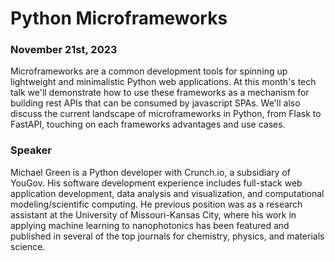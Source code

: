# Python Microframeworks

### November 21st, 2023

Microframeworks are a common development tools for spinning up lightweight and
minimalistic Python web applications. At this month's tech talk we'll
demonstrate how to use these frameworks as a mechanism for building rest APIs
that can be consumed by javascript SPAs. We'll also discuss the current
landscape of microframeworks in Python, from Flask to FastAPI, touching on each
frameworks advantages and use cases.

### Speaker

Michael Green is a Python developer with Crunch.io, a subsidiary of YouGov. His
software development experience includes full-stack web application
development, data analysis and visualization, and computational
modeling/scientific computing. He previous position was as a research assistant
at the University of Missouri-Kansas City, where his work in applying machine
learning to nanophotonics has been featured and published in several of the top
journals for chemistry, physics, and materials science.
